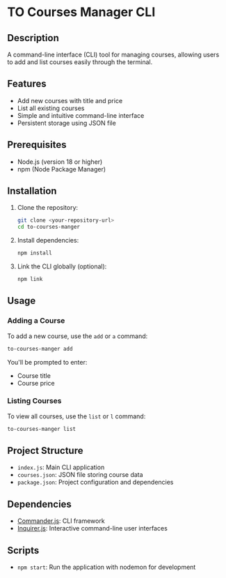 # TO Courses Manager CLI

## Description

A command-line interface (CLI) tool for managing courses, allowing users to add and list courses easily through the terminal.

## Features

- Add new courses with title and price
- List all existing courses
- Simple and intuitive command-line interface
- Persistent storage using JSON file

## Prerequisites

- Node.js (version 18 or higher)
- npm (Node Package Manager)

## Installation

1. Clone the repository:
   ```bash
   git clone <your-repository-url>
   cd to-courses-manger
   ```

2. Install dependencies:
   ```bash
   npm install
   ```

3. Link the CLI globally (optional):
   ```bash
   npm link
   ```

## Usage

### Adding a Course

To add a new course, use the `add` or `a` command:

```bash
to-courses-manger add
```

You'll be prompted to enter:
- Course title
- Course price

### Listing Courses

To view all courses, use the `list` or `l` command:

```bash
to-courses-manger list
```

## Project Structure

- `index.js`: Main CLI application
- `courses.json`: JSON file storing course data
- `package.json`: Project configuration and dependencies

## Dependencies

- [Commander.js](https://github.com/tj/commander.js/): CLI framework
- [Inquirer.js](https://github.com/SBoudrias/Inquirer.js): Interactive command-line user interfaces

## Scripts

- `npm start`: Run the application with nodemon for development

